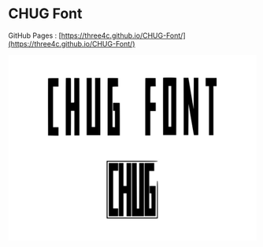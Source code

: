 # CHUG Font

GitHub Pages : [https://three4c.github.io/CHUG-Font/](https://three4c.github.io/CHUG-Font/)

![CHUG-Font](CHUG-Font.jpg "CHUG-Font")
